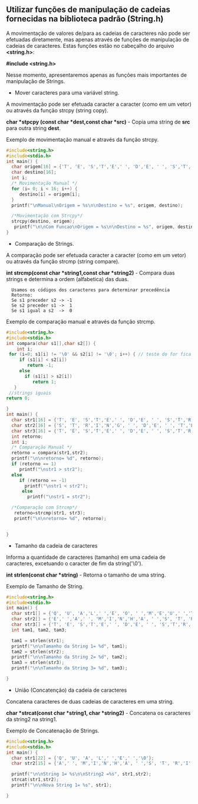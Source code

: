Utilizar funções de manipulação de cadeias fornecidas na biblioteca padrão (String.h)
---
A movimentação de valores de/para as cadeias de caracteres não pode ser efetuadas diretamente, mas apenas através de funções de manipulação de cadeias de caracteres. Estas funções estão no cabeçalho do arquivo <b><string.h></b>: 

<b>#include <string.h></b>

Nesse momento, apresentaremos apenas as funções mais importantes de manipulação de Strings.

+ Mover caracteres para uma variável string. 

<p>A movimentação pode ser efetuada caracter a caracter (como em um vetor) ou através da função strcpy (string copy).</p>
<p><b>char *stpcpy (const char *dest,const char *src)</b> - Copia uma string de <b>src</b> para outra string <b>dest</b>.</p>
<p>Exemplo de movimentação manual e através da função strcpy.</p>


``` C runnable
#include<string.h>
#include<stdio.h>
int main() {
  char origem[16] = {'T', 'E', 'S','T','E',' ', 'D','E', ' ', 'S','T','R','I','N','G','\0'};
  char destino[16];
  int i;
  /* Movimentação Manual */
  for (i= 0; i < 16; i++) {
     destino[i] = origem[i];
  }
  printf("\nManual\nOrigem = %s\n\nDestino = %s", origem, destino);

  /*Movimentação com Strcpy*/
  strcpy(destino, origem);
   printf("\n\nCom Funcao\nOrigem = %s\n\nDestino = %s", origem, destino);
}

```
+ Comparação de Strings.
<p>A comparação pode ser efetuada caracter a caracter (como em um vetor) ou através da função strcmp (string compare).</p>

<p><b>int strcmp(const char *string1,const char *string2)</b> - Compara duas strings e determina a ordem (alfabetica) das duas.</p>

```
  Usamos os códigos dos caracteres para determinar precedência
  Retorno:
  Se s1 preceder s2 -> -1
  Se s2 preceder s1 ->  1
  Se s1 igual a s2  ->  0
```
<p>Exemplo de comparação manual e através da função strcmp.</p>


``` C runnable
#include<string.h>
#include<stdio.h>
int compara(char s1[],char s2[]) {
    int i;
 for (i=0; s1[i] != '\0' && s2[i] != '\0'; i++) { // teste do for fica falso quando uma das strings chegar ao fim, ou pelo return
     if (s1[i] < s2[i])
        return -1;
     else
       if (s1[i] > s2[i])
          return 1;
   }
 //strings iguais
return 0;

}
int main() {
  char str1[16] = {'T', 'E', 'S','T','E',' ', 'D','E', ' ', 'S','T','R','I','N','G','\0'};
  char str2[16] = {'S', 'T', 'R','I','N','G', ' ', 'D','E', ' ', 'T','E','S','T','E','\0'};
  char str3[16] = {'T', 'E', 'S','T','E',' ', 'D','E', ' ', 'S','T','R','I','N','G','\0'};
  int retorno;
  int i;
  /* Comparação Manual */
  retorno = compara(str1,str2);
  printf("\n\nretorno= %d", retorno);
  if (retorno == 1)
     printf("\nstr1 > str2");
  else
     if (retorno == -1)
       printf("\nstr1 < str2");
      else
        printf("\nstr1 = str2");

  /*Comparação com Strcmp*/
   retorno=strcmp(str1, str3);
   printf("\n\nretorno= %d", retorno);


}

```

+ Tamanho da cadeia de caracteres
<p>Informa a quantidade de caracteres (tamanho) em uma cadeia de caracteres, excetuando o caracter de fim da string('\0').</p>
   <p><b>int strlen(const char *string)</b> - Retorna o tamanho de uma string.</p>
<p>Exemplo de Tamanho de String.</p>

``` C runnable
#include<string.h>
#include<stdio.h>
int main() {
  char str1[] = {'Q', 'U', 'A','L',' ','E', 'O', ' ','M','E','U',' ','T','A','M','A','N','H','O','\0'};
  char str2[] = {'E',' ','A',' ', 'M','I','N','H','A', ' ','S', 'T', 'R','I','N','G','\0'};
  char str3[] = {'T', 'E', 'S','T','E',' ', 'D','E', ' ', 'S','T','R','I','N','G','\0'};
  int tam1, tam2, tam3;

  tam1 = strlen(str1);
  printf("\n\nTamanho da String 1= %d", tam1);
  tam2 = strlen(str2);
  printf("\n\nTamanho da String 2= %d", tam2);
  tam3 = strlen(str3);
  printf("\n\nTamanho da String 3= %d", tam3);

}

```
+ União (Concatenção) da cadeia de caracteres
<p>Concatena caracteres de duas cadeias de caracteres em uma string.</p>
   <p><b>char *strcat(const char *string1, char *string2)</b> - Concatena os caracteres da string2 na string1.</p>
<p>Exemplo de Concatenação de Strings.</p>

``` C runnable
#include<string.h>
#include<stdio.h>
int main() {
  char str1[22] = {'Q', 'U', 'A', 'L',' ','E',' ','\0'};
  char str2[15] = {'A',' ', 'M','I','N','H','A', ' ','S', 'T', 'R','I','N','G','\0'};

  printf("\n\nString 1= %s\n\nString2 =%s", str1,str2);
  strcat(str1,str2);
  printf("\n\nNova String 1= %s", str1);

}

```

